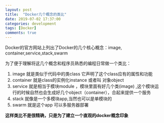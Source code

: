 ```yaml
---
layout: post
title:  "Docker几个概念的类比"
date: 2019-07-02 17:37:00
categories: development
tags: [Docker]
comments: true
---
```


Docker的官方网站上列出了Docker的几个核心概念：image, container,service,stack,swarm

为了便于理解将这几个概念和程序员熟悉的编程日常做一个类比：

1. image 就是类似于代码中的类class 它声明了这个class应有的属性和功能
2. container 就是class的实例化instance 或者叫 对象object
3. service 就是相当于模块module ，模块里面有好几个类(image) ,这个模块运行的时候自然也会生成好几个object（container），合起来提供一个服务
4. stack 就像是一个多模块app,当然也可以是单模块的
5. swarm 就是这个app 可以多服务器部署

**这样类比不是很精确，只是为了建立一个直观的docker概念印象**